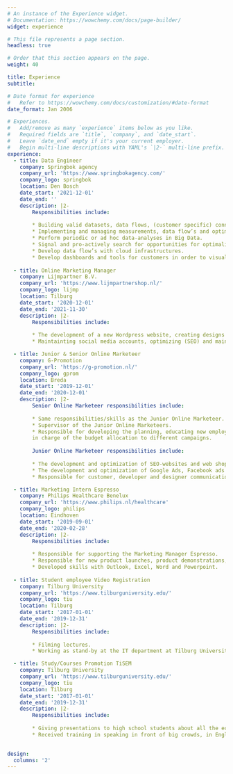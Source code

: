 ```yaml
---
# An instance of the Experience widget.
# Documentation: https://wowchemy.com/docs/page-builder/
widget: experience

# This file represents a page section.
headless: true

# Order that this section appears on the page.
weight: 40

title: Experience
subtitle:

# Date format for experience
#   Refer to https://wowchemy.com/docs/customization/#date-format
date_format: Jan 2006

# Experiences.
#   Add/remove as many `experience` items below as you like.
#   Required fields are `title`, `company`, and `date_start`.
#   Leave `date_end` empty if it's your current employer.
#   Begin multi-line descriptions with YAML's `|2-` multi-line prefix.
experience:
  - title: Data Engineer
    company: Springbok agency
    company_url: 'https://www.springbokagency.com/'
    company_logo: springbok
    location: Den Bosch
    date_start: '2021-12-01'
    date_end: ''
    description: |2-
        Responsibilities include:
        
        * Building valid datasets, data flows, (customer specific) connections and tables.
        * Implementing and managing measurements, data flow’s and optimalization with Python and SQL.
        * Perform periodic or ad hoc data-analyses in Big Data.
        * Signal and pro-actively search for opportunities for optimalizations, conversions, segmentation or automation.
        * Develop data flow’s with cloud infrastructures.
        * Develop dashboards and tools for customers in order to visualise the data in a comprehensible and easy way.
        
  - title: Online Marketing Manager
    company: Lijmpartner B.V.
    company_url: 'https://www.lijmpartnershop.nl/'
    company_logo: lijmp
    location: Tilburg
    date_start: '2020-12-01'
    date_end: '2021-11-30'
    description: |2-
        Responsibilities include:
        
        * The development of a new Wordpress website, creating designs and promotions materials for a new product line. 
        * Maintainting social media accounts, optimizing (SEO) and maintaining the company websites, and generating online sales through a Wordpress webshop and via bol.com.

  - title: Junior & Senior Online Marketeer
    company: G-Promotion
    company_url: 'https://g-promotion.nl/'
    company_logo: gprom
    location: Breda
    date_start: '2019-12-01'
    date_end: '2020-12-01'
    description: |2-
        Senior Online Marketeer responsibilities include:
        
        * Same responsibilities/skills as the Junior Online Marketeer.
        * Supervisor of the Junior Online Marketeers.
        * Responsible for developing the planning, educating new employees and 
        in charge of the budget allocation to different campaigns.
        
        Junior Online Marketeer responsibilities include:
        
        * The development and optimization of SEO-websites and web shops.
        * The development and optimization of Google Ads, Facebook ads and Instagram ads campaigns.
        * Responsible for customer, developer and designer communication.

  - title: Marketing Intern Espresso
    company: Philips Healthcare Benelux
    company_url: 'https://www.philips.nl/healthcare'
    company_logo: philips
    location: Eindhoven
    date_start: '2019-09-01'
    date_end: '2020-02-28'
    description: |2-
        Responsibilities include:
        
        * Responsible for supporting the Marketing Manager Espresso.
        * Responsible for new product launches, product demonstrations, analyses from the market/competition/consumers, marketing communication and developing assets for Philips Espresso and Saeco. 
        * Developed skills with Outlook, Excel, Word and Powerpoint.
        
  - title: Student employee Video Registration
    company: Tilburg University
    company_url: 'https://www.tilburguniversity.edu/'
    company_logo: tiu
    location: Tilburg
    date_start: '2017-01-01'
    date_end: '2019-12-31'
    description: |2-
        Responsibilities include:
        
        * Filming lectures.
        * Working as stand-by at the IT department at Tilburg University.

  - title: Study/Courses Promotion TiSEM
    company: Tilburg University
    company_url: 'https://www.tilburguniversity.edu/'
    company_logo: tiu
    location: Tilburg
    date_start: '2017-01-01'
    date_end: '2019-12-31'
    description: |2-
        Responsibilities include:
        
        * Giving presentations to high school students about all the economically related study programs Tilburg University has to offer.
        * Received training in speaking in front of big crowds, in English and Dutch

        
design:
  columns: '2'
---
```

